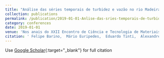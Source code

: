 ```yaml
---
title: "Análise das séries temporais de turbidez e vazão no rio Madeira para desenvolvimento de um modelo preditivo multiparâmetro para vazão do rio"
collection: publications
permalink: /publication/2019-01-01-Anlise-das-sries-temporais-de-turbidez-e-vazo-no-rio-Madeira-para-desenvolvimento-de-um-modelo-preditivo-multiparmetro-para-vazo-do-rio
category: conferences
date: 2019-01-01
venue: 'Nos anais do XXII Encontro de Ciência e Tecnologia de Materiais e Modelagem Computacional'
citation: ' Felipe Barino,  Mário Euripedes,  Eduardo Tinti,  Alexandre Santos, &quot;Análise das séries temporais de turbidez e vazão no rio Madeira para desenvolvimento de um modelo preditivo multiparâmetro para vazão do rio.&quot; Nos anais do XXII Encontro de Ciência e Tecnologia de Materiais e Modelagem Computacional, 2019.'
---
```

Use [Google Scholar](https://scholar.google.com/scholar?q=Análise+das+séries+temporais+de+turbidez+e+vazão+no+rio+Madeira+para+desenvolvimento+de+um+modelo+preditivo+multiparâmetro+para+vazão+do+rio){:target="_blank"} for full citation